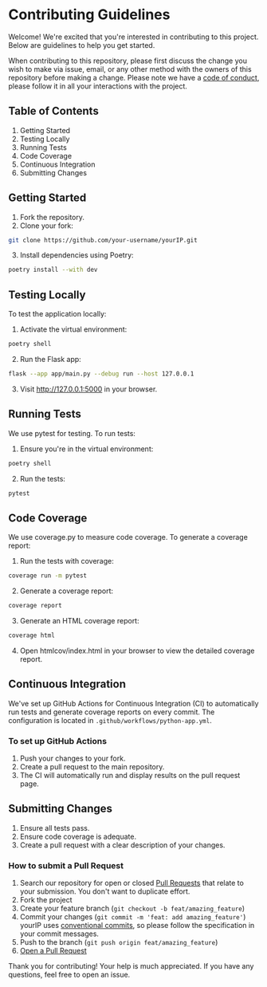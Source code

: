 # Contributing Guidelines

Welcome! We're excited that you're interested in contributing to this project. Below are guidelines to help you get started.

When contributing to this repository, please first discuss the change you wish to make via issue, email, or any other method with the owners of this repository before making a change. Please note we have a [code of conduct](CODE_OF_CONDUCT.md), please follow it in all your interactions with the project.

## Table of Contents

1. Getting Started
2. Testing Locally
3. Running Tests
4. Code Coverage
5. Continuous Integration
6. Submitting Changes

## Getting Started

1. Fork the repository.
2. Clone your fork:

```bash
git clone https://github.com/your-username/yourIP.git
```

3. Install dependencies using Poetry:

```bash
poetry install --with dev
```

## Testing Locally

To test the application locally:

1. Activate the virtual environment:

```bash
poetry shell
```

2. Run the Flask app:

```bash
flask --app app/main.py --debug run --host 127.0.0.1
```

3. Visit <http://127.0.0.1:5000> in your browser.

## Running Tests

We use pytest for testing. To run tests:

1. Ensure you're in the virtual environment:

```bash
poetry shell
```

2. Run the tests:

```bash
pytest
```

## Code Coverage

We use coverage.py to measure code coverage. To generate a coverage report:

1. Run the tests with coverage:

```bash
coverage run -m pytest
```

2. Generate a coverage report:

```bash
coverage report
```

3. Generate an HTML coverage report:

```bash
coverage html
```

4. Open htmlcov/index.html in your browser to view the detailed coverage report.

## Continuous Integration

We've set up GitHub Actions for Continuous Integration (CI) to automatically run tests and generate coverage reports on every commit. The configuration is located in `.github/workflows/python-app.yml`.

### To set up GitHub Actions

1. Push your changes to your fork.
2. Create a pull request to the main repository.
3. The CI will automatically run and display results on the pull request page.

## Submitting Changes

1. Ensure all tests pass.
2. Ensure code coverage is adequate.
3. Create a pull request with a clear description of your changes.

### How to submit a Pull Request

1. Search our repository for open or closed
   [Pull Requests](https://github.com/mauvehed/yourip/pulls)
   that relate to your submission. You don't want to duplicate effort.
2. Fork the project
3. Create your feature branch (`git checkout -b feat/amazing_feature`)
4. Commit your changes (`git commit -m 'feat: add amazing_feature'`) yourIP uses [conventional commits](https://www.conventionalcommits.org), so please follow the specification in your commit messages.
5. Push to the branch (`git push origin feat/amazing_feature`)
6. [Open a Pull Request](https://github.com/mauvehed/yourip/compare?expand=1)

Thank you for contributing! Your help is much appreciated. If you have any questions, feel free to open an issue.
